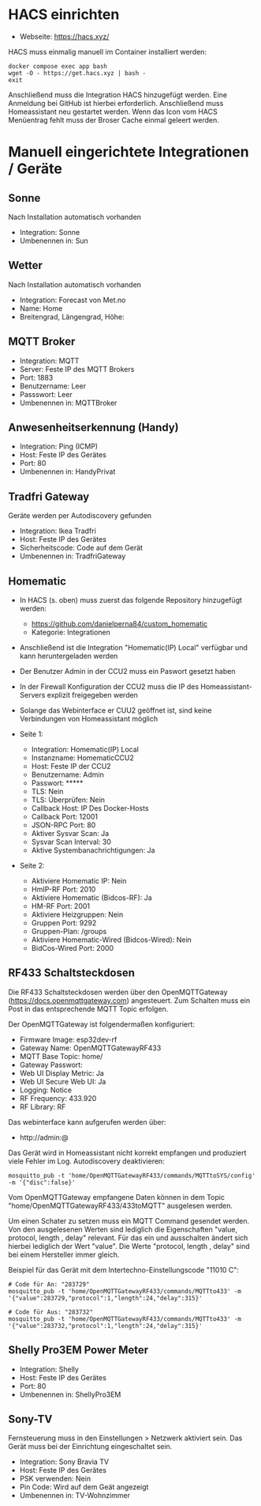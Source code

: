 
# HACS einrichten 

* Webseite: https://hacs.xyz/

HACS muss einmalig manuell im Container installiert werden:

```
docker compose exec app bash
wget -O - https://get.hacs.xyz | bash -
exit
```

Anschließend muss die Integration HACS hinzugefügt werden.
Eine Anmeldung bei GitHub ist hierbei erforderlich.
Anschließend muss Homeassistant neu gestartet werden.
Wenn das Icon vom HACS Menüentrag fehlt muss der Broser Cache einmal geleert werden.

# Manuell eingerichtete Integrationen / Geräte 

## Sonne 

Nach Installation automatisch vorhanden

* Integration: Sonne 
* Umbenennen in: Sun

## Wetter 

Nach Installation automatisch vorhanden

* Integration: Forecast von Met.no 
* Name: Home
* Breitengrad, Längengrad, Höhe: <aus configuration.yaml>

## MQTT Broker

* Integration: MQTT 
* Server: Feste IP des MQTT Brokers
* Port: 1883
* Benutzername: Leer 
* Passswort: Leer 
* Umbenennen in: MQTTBroker

## Anwesenheitserkennung (Handy)

* Integration: Ping (ICMP) 
* Host: Feste IP des Gerätes
* Port: 80 
* Umbenennen in: HandyPrivat

## Tradfri Gateway 

Geräte werden per Autodiscovery gefunden

* Integration: Ikea Tradfri
* Host: Feste IP des Gerätes
* Sicherheitscode: Code auf dem Gerät 
* Umbenennen in: TradfriGateway

## Homematic 

* In HACS (s. oben) muss zuerst das folgende Repository hinzugefügt werden: 
  * https://github.com/danielperna84/custom_homematic
  * Kategorie: Integrationen
* Anschließend ist die Integration "Homematic(IP) Local" verfügbar und kann heruntergeladen werden
* Der Benutzer Admin in der CCU2 muss ein Paswort gesetzt haben
* In der Firewall Konfiguration der CCU2 muss die IP des Homeassistant-Servers explizit freigegeben werden
* Solange das Webinterface er CUU2 geöffnet ist, sind keine Verbindungen von Homeassistant möglich

* Seite 1:
  * Integration: Homematic(IP) Local
  * Instanzname: HomematicCCU2
  * Host: Feste IP der CCU2
  * Benutzername: Admin
  * Passwort: *****
  * TLS: Nein
  * TLS: Überprüfen: Nein
  * Callback Host: IP Des Docker-Hosts 
  * Callback Port: 12001 
  * JSON-RPC Port: 80
  * Aktiver Sysvar Scan: Ja
  * Sysvar Scan Interval: 30
  * Aktive Systembanachrichtigungen: Ja

* Seite 2:
  * Aktiviere Homematic IP: Nein
  * HmIP-RF Port: 2010
  * Aktiviere Homematic (Bidcos-RF): Ja
  * HM-RF Port: 2001
  * Aktiviere Heizgruppen: Nein
  * Gruppen Port: 9292
  * Gruppen-Plan: /groups
  * Aktiviere Homematic-Wired (Bidcos-Wired): Nein
  * BidCos-Wired Port: 2000


## RF433 Schaltsteckdosen 

Die RF433 Schaltsteckdosen werden über den OpenMQTTGateway (https://docs.openmqttgateway.com) angesteuert.
Zum Schalten muss ein Post in das entsprechende MQTT Topic erfolgen.

Der OpenMQTTGateway ist folgendermaßen konfiguriert:
* Firmware Image: esp32dev-rf
* Gateway Name: OpenMQTTGatewayRF433
* MQTT Base Topic: home/
* Gateway Passwort: <gesetzt>
* Web UI Display Metric: Ja
* Web UI Secure Web UI: Ja
* Logging: Notice
* RF Frequency: 433.920
* RF Library: RF

Das webinterface kann aufgerufen werden über:
* http://admin:<Gateway Passwort>@<feste ip> 

Das Gerät wird in Homeassistant nicht korrekt empfangen und produziert viele Fehler im Log. 
Autodiscovery deaktivieren:
```
mosquitto_pub -t 'home/OpenMQTTGatewayRF433/commands/MQTTtoSYS/config' -m '{"disc":false}'
```


Vom OpenMQTTGateway empfangene Daten können in dem Topic "home/OpenMQTTGatewayRF433/433toMQTT" ausgelesen werden. 

Um einen Schater zu setzen muss ein MQTT Command gesendet werden.
Von den ausgelesenen Werten sind lediglich die Eigenschaften "value, protocol, length , delay" relevant. 
Für das ein und ausschalten ändert sich hierbei lediglich der Wert "value". 
Die Werte "protocol, length , delay" sind bei einem Hersteller immer gleich. 

Beispiel für das Gerät mit dem Intertechno-Einstellungscode "11010 C":
```
# Code für An: "283729"
mosquitto_pub -t 'home/OpenMQTTGatewayRF433/commands/MQTTto433' -m '{"value":283729,"protocol":1,"length":24,"delay":315}'

# Code für Aus: "283732"
mosquitto_pub -t 'home/OpenMQTTGatewayRF433/commands/MQTTto433' -m '{"value":283732,"protocol":1,"length":24,"delay":315}'
```

## Shelly Pro3EM Power Meter 

* Integration: Shelly 
* Host: Feste IP des Gerätes
* Port: 80 
* Umbenennen in: ShellyPro3EM

## Sony-TV

Fernsteuerung muss in den Einstellungen > Netzwerk aktiviert sein.
Das Gerät muss bei der Einrichtung eingeschaltet sein. 

* Integration: Sony Bravia TV
* Host: Feste IP des Gerätes
* PSK verwenden: Nein
* Pin Code: Wird auf dem Geät angezeigt 
* Umbenennen in: TV-Wohnzimmer
